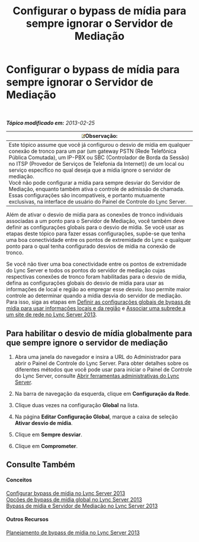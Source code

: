﻿---
title: Configurar o bypass de mídia para sempre ignorar o Servidor de Mediação
TOCTitle: Configurar o bypass de mídia para sempre ignorar o Servidor de Mediação
ms:assetid: 370c4f54-e520-4d77-96a3-84c5e84a9996
ms:mtpsurl: https://technet.microsoft.com/pt-br/library/Gg425846(v=OCS.15)
ms:contentKeyID: 49306370
ms.date: 05/19/2016
mtps_version: v=OCS.15
ms.translationtype: HT
---

# Configurar o bypass de mídia para sempre ignorar o Servidor de Mediação

 

_**Tópico modificado em:** 2013-02-25_

<table>
<thead>
<tr class="header">
<th><img src="images/Gg425756.note(OCS.15).gif" title="note" alt="note" />Observação:</th>
</tr>
</thead>
<tbody>
<tr class="odd">
<td>Este tópico assume que você já configurou o desvio de mídia em qualquer conexão de tronco para um par (um gateway PSTN (Rede Telefônica Pública Comutada), um IP-PBX ou SBC (Controlador de Borda da Sessão) no ITSP (Provedor de Serviços de Telefonia da Internet)) de um local ou serviço específico no qual deseja que a mídia ignore o servidor de mediação.<br />
Você não pode configurar a mídia para sempre desviar do Servidor de Mediação, enquanto também ativa o controle de admissão de chamada. Essas configurações são incompatíveis, e portanto mutuamente exclusivas, na interface de usuário do Painel de Controle do Lync Server.</td>
</tr>
</tbody>
</table>


Além de ativar o desvio de mídia para as conexões de tronco individuais associadas a um ponto para o Servidor de Mediação, você também deve definir as configurações globais para o desvio de mídia. Se você usar as etapas deste tópico para fazer essas configurações, supõe-se que tenha uma boa conectividade entre os pontos de extremidade do Lync e qualquer ponto para o qual tenha configurado desvios de mídia na conexão de tronco.

Se você não tiver uma boa conectividade entre os pontos de extremidade do Lync Server e todos os pontos do servidor de mediação cujas respectivas conexões de tronco foram habilitadas para o desvio de mídia, defina as configurações globais do desvio de mídia para usar as informações de local e região ao empregar esse desvio. Isso permite maior controle ao determinar quando a mídia desvia do servidor de mediação. Para isso, siga as etapas em [Definir as configurações globais de bypass de mídia para usar informações locais e da região](lync-server-2013-configure-media-bypass-global-settings-to-use-site-and-region-information.md) e [Associar uma subrede a um site de rede no Lync Server 2013](lync-server-2013-associate-a-subnet-with-a-network-site.md).

## Para habilitar o desvio de mídia globalmente para que sempre ignore o servidor de mediação

1.  Abra uma janela do navegador e insira a URL do Administrador para abrir o Painel de Controle do Lync Server. Para obter detalhes sobre os diferentes métodos que você pode usar para iniciar o Painel de Controle do Lync Server, consulte [Abrir ferramentas administrativas do Lync Server](lync-server-2013-open-lync-server-administrative-tools.md).

2.  Na barra de navegação da esquerda, clique em **Configuração da Rede**.

3.  Clique duas vezes na configuração **Global** na lista.

4.  Na página **Editar Configuração Global**, marque a caixa de seleção **Ativar desvio de mídia**.

5.  Clique em **Sempre desviar**.

6.  Clique em **Comprometer**.

## Consulte Também

#### Conceitos

[Configurar bypass de mídia no Lync Server 2013](lync-server-2013-configure-media-bypass.md)  
[Opções de bypass de mídia global no Lync Server 2013](lync-server-2013-global-media-bypass-options.md)  
[Bypass de mídia e Servidor de Mediação no Lync Server 2013](lync-server-2013-media-bypass-and-mediation-server.md)  

#### Outros Recursos

[Planejamento de bypass de mídia no Lync Server 2013](lync-server-2013-planning-for-media-bypass.md)

